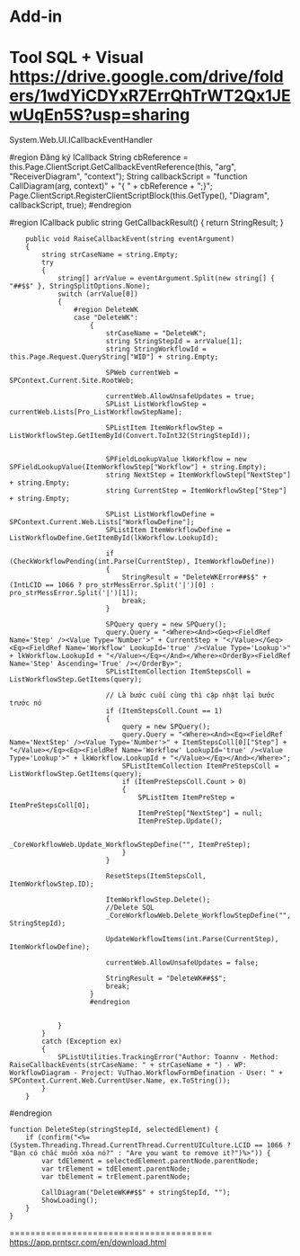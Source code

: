 # Add-in
Tool SQL + Visual
https://drive.google.com/drive/folders/1wdYiCDYxR7ErrQhTrWT2Qx1JEwUqEn5S?usp=sharing
=======================================
System.Web.UI.ICallbackEventHandler

#region Đăng ký ICallback
  String cbReference = this.Page.ClientScript.GetCallbackEventReference(this, "arg", "ReceiverDiagram", "context");
  String callbackScript = "function CallDiagram(arg, context)" + "{ " + cbReference + ";}";
  Page.ClientScript.RegisterClientScriptBlock(this.GetType(), "Diagram", callbackScript, true);
#endregion

#region ICallback
        public string GetCallbackResult()
        {
            return StringResult;
        }

        public void RaiseCallbackEvent(string eventArgument)
        {
            string strCaseName = string.Empty;
            try
            {
                string[] arrValue = eventArgument.Split(new string[] { "##$$" }, StringSplitOptions.None);
                switch (arrValue[0])
                {
                    #region DeleteWK
                    case "DeleteWK":
                        {
                            strCaseName = "DeleteWK";
                            string StringStepId = arrValue[1];
                            string StringWorkflowId = this.Page.Request.QueryString["WID"] + string.Empty;

                            SPWeb currentWeb = SPContext.Current.Site.RootWeb;

                            currentWeb.AllowUnsafeUpdates = true;
                            SPList ListWorkflowStep = currentWeb.Lists[Pro_ListWorkflowStepName];

                            SPListItem ItemWorkflowStep = ListWorkflowStep.GetItemById(Convert.ToInt32(StringStepId));


                            SPFieldLookupValue lkWorkflow = new SPFieldLookupValue(ItemWorkflowStep["Workflow"] + string.Empty);
                            string NextStep = ItemWorkflowStep["NextStep"] + string.Empty;
                            string CurrentStep = ItemWorkflowStep["Step"] + string.Empty;

                            SPList ListWorkflowDefine = SPContext.Current.Web.Lists["WorkflowDefine"];
                            SPListItem ItemWorkflowDefine = ListWorkflowDefine.GetItemById(lkWorkflow.LookupId);

                            if (CheckWorkflowPending(int.Parse(CurrentStep), ItemWorkflowDefine))
                            {
                                StringResult = "DeleteWKError##$$" + (IntLCID == 1066 ? pro_strMessError.Split('|')[0] : pro_strMessError.Split('|')[1]);
                                break;
                            }

                            SPQuery query = new SPQuery();
                            query.Query = "<Where><And><Geq><FieldRef Name='Step' /><Value Type='Number'>" + CurrentStep + "</Value></Geq><Eq><FieldRef Name='Workflow' LookupId='true' /><Value Type='Lookup'>" + lkWorkflow.LookupId + "</Value></Eq></And></Where><OrderBy><FieldRef Name='Step' Ascending='True' /></OrderBy>";
                            SPListItemCollection ItemStepsColl = ListWorkflowStep.GetItems(query);

                            // Là bước cuối cùng thì cập nhật lại bước trước nó
                            if (ItemStepsColl.Count == 1)
                            {
                                query = new SPQuery();
                                query.Query = "<Where><And><Eq><FieldRef Name='NextStep' /><Value Type='Number'>" + ItemStepsColl[0]["Step"] + "</Value></Eq><Eq><FieldRef Name='Workflow' LookupId='true' /><Value Type='Lookup'>" + lkWorkflow.LookupId + "</Value></Eq></And></Where>";
                                SPListItemCollection ItemPreStepsColl = ListWorkflowStep.GetItems(query);
                                if (ItemPreStepsColl.Count > 0)
                                {
                                    SPListItem ItemPreStep = ItemPreStepsColl[0];
                                    ItemPreStep["NextStep"] = null;
                                    ItemPreStep.Update();

                                    _CoreWorkflowWeb.Update_WorkflowStepDefine("", ItemPreStep);
                                }
                            }

                            ResetSteps(ItemStepsColl, ItemWorkflowStep.ID);

                            ItemWorkflowStep.Delete();
                            //Delete SQL
                            _CoreWorkflowWeb.Delete_WorkflowStepDefine("", StringStepId);

                            UpdateWorkflowItems(int.Parse(CurrentStep), ItemWorkflowDefine);

                            currentWeb.AllowUnsafeUpdates = false;

                            StringResult = "DeleteWK##$$";
                            break;
                        }
                        #endregion


                }
            }
            catch (Exception ex)
            {
                SPListUtilities.TrackingError("Author: Toannv - Method: RaiseCallbackEvents(strCaseName: " + strCaseName + ") - WP: WorkflowDiagram - Project: VuThao.WorkflowFormDefination - User: " + SPContext.Current.Web.CurrentUser.Name, ex.ToString());
            }
        }
#endregion


    function DeleteStep(stringStepId, selectedElement) {
        if (confirm("<%= (System.Threading.Thread.CurrentThread.CurrentUICulture.LCID == 1066 ? "Bạn có chắc muốn xóa nó?" : "Are you want to remove it?")%>")) {
            var tdElement = selectedElement.parentNode.parentNode;
            var trElement = tdElement.parentNode;
            var tbElement = trElement.parentNode;

            CallDiagram("DeleteWK##$$" + stringStepId, "");
            ShowLoading();
        }
    }
=======================================
https://app.prntscr.com/en/download.html
